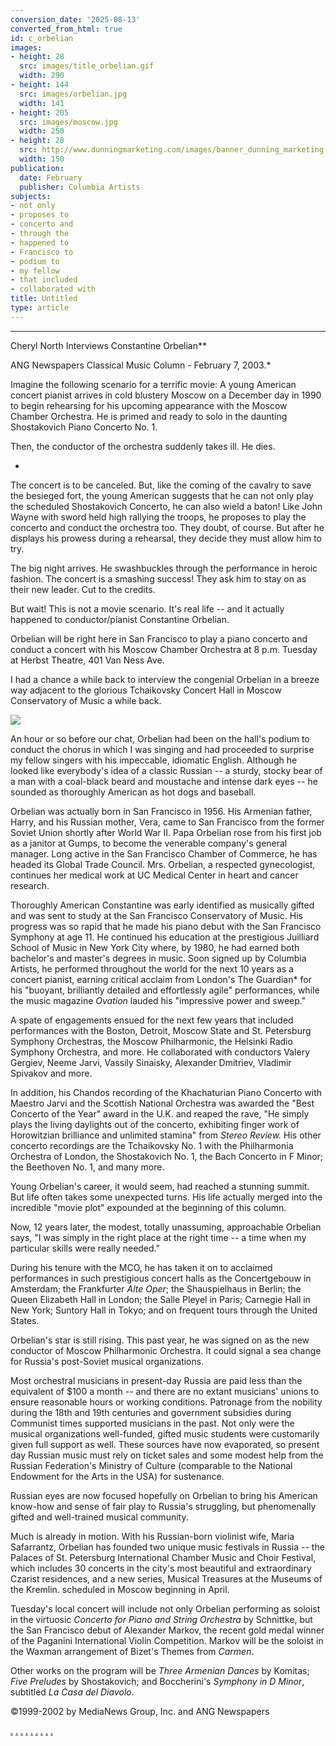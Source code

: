 ```yaml
---
conversion_date: '2025-08-13'
converted_from_html: true
id: c_orbelian
images:
- height: 28
  src: images/title_orbelian.gif
  width: 290
- height: 144
  src: images/orbelian.jpg
  width: 141
- height: 205
  src: images/moscow.jpg
  width: 250
- height: 28
  src: http://www.dunningmarketing.com/images/banner_dunning_marketing.gif
  width: 150
publication:
  date: February
  publisher: Columbia Artists
subjects:
- not only
- proposes to
- concerto and
- through the
- happened to
- Francisco to
- podium to
- my fellow
- that included
- collaborated with
title: Untitled
type: article
---
```


***

Cheryl North Interviews Constantine Orbelian**

ANG Newspapers Classical Music Column - February 7, 2003.*

Imagine the following scenario for a terrific movie: A young American concert pianist arrives in cold blustery Moscow on a December day in 1990 to begin rehearsing for his upcoming appearance with the Moscow Chamber Orchestra. He is primed and ready to solo in the daunting Shostakovich Piano Concerto No. 1.

Then, the conductor of the orchestra suddenly takes ill. He dies.

*

The concert is to be canceled. But, like the coming of the cavalry to save the besieged fort, the young American suggests that he can not only play the scheduled Shostakovich Concerto, he can also wield a baton! Like John Wayne with sword held high rallying the troops, he proposes to play the concerto and conduct the orchestra too. They doubt, of course. But after he displays his prowess during a rehearsal, they decide they must allow him to try.

The big night arrives. He swashbuckles through the performance in heroic fashion. The concert is a smashing success! They ask him to stay on as their new leader. Cut to the credits.

But wait! This is not a movie scenario. It's real life -- and it actually happened to conductor/pianist Constantine Orbelian.

Orbelian will be right here in San Francisco to play a piano concerto and conduct a concert with his Moscow Chamber Orchestra at 8 p.m. Tuesday at Herbst Theatre, 401 Van Ness Ave.

I had a chance a while back to interview the congenial Orbelian in a breeze way adjacent to the glorious Tchaikovsky Concert Hall in Moscow Conservatory of Music a while back.

![](images/moscow.jpg)

An hour or so before our chat, Orbelian had been on the hall's podium to conduct the chorus in which I was singing and had proceeded to surprise my fellow singers with his impeccable, idiomatic English. Although he looked like everybody's idea of a classic Russian -- a sturdy, stocky bear of a man with a coal-black beard and moustache and intense dark eyes -- he sounded as thoroughly American as hot dogs and baseball.

Orbelian was actually born in San Francisco in 1956. His Armenian father, Harry, and his Russian mother, Vera, came to San Francisco from the former Soviet Union shortly after World War II. Papa Orbelian rose from his first job as a janitor at Gumps, to become the venerable company's general manager. Long active in the San Francisco Chamber of Commerce, he has headed its Global Trade Council. Mrs. Orbelian, a respected gynecologist, continues her medical work at UC Medical Center in heart and cancer research.

Thoroughly American Constantine was early identified as musically gifted and was sent to study at the San Francisco Conservatory of Music. His progress was so rapid that he made his piano debut with the San Francisco Symphony at age 11. He continued his education at the prestigious Juilliard School of Music in New York City where, by 1980, he had earned both bachelor's and master's degrees in music.
Soon signed up by Columbia Artists, he performed throughout the world for the next 10 years as a concert pianist, earning critical acclaim from London's The Guardian* for his "buoyant, brilliantly detailed and effortlessly agile" performances, while the music magazine *Ovation* lauded his "impressive power and sweep."

A spate of engagements ensued for the next few years that included performances with the Boston, Detroit, Moscow State and St. Petersburg Symphony Orchestras, the Moscow Philharmonic, the Helsinki Radio Symphony Orchestra, and more. He collaborated with conductors Valery Gergiev, Neeme Jarvi, Vassily Sinaisky, Alexander Dmitriev, Vladimir Spivakov and more.

In addition, his Chandos recording of the Khachaturian Piano Concerto with Maestro Jarvi and the Scottish National Orchestra was awarded the "Best Concerto of the Year" award in the U.K. and reaped the rave, "He simply plays the living daylights out of the concerto, exhibiting finger work of Horowitzian brilliance and unlimited stamina" from *Stereo Review.* His other concerto recordings are the Tchaikovsky No. 1 with the Philharmonia Orchestra of London, the Shostakovich No. 1, the Bach Concerto in F Minor; the Beethoven No. 1, and many more.

Young Orbelian's career, it would seem, had reached a stunning summit. But life often takes some unexpected turns. His life actually merged into the incredible "movie plot" expounded at the beginning of this column.

Now, 12 years later, the modest, totally unassuming, approachable Orbelian says, "I was simply in the right place at the right time -- a time when my particular skills were really needed."

During his tenure with the MCO, he has taken it on to acclaimed performances in such prestigious concert halls as the Concertgebouw in Amsterdam; the Frankfurter *Alte Oper*; the Shauspielhaus in Berlin; the Queen Elizabeth Hall in London; the Salle Pleyel in Paris; Carnegie Hall in New York; Suntory Hall in Tokyo; and on frequent tours through the United States.

Orbelian's star is still rising. This past year, he was signed on as the new conductor of Moscow Philharmonic Orchestra. It could signal a sea change for Russia's post-Soviet musical organizations.

Most orchestral musicians in present-day Russia are paid less than the equivalent of $100 a month -- and there are no extant musicians' unions to ensure reasonable hours or working conditions. Patronage from the nobility during the 18th and 19th centuries and government subsidies during Communist times supported musicians in the past. Not only were the musical organizations well-funded, gifted music students were customarily given full support as well. These sources have now evaporated, so present day Russian music must rely on ticket sales and some modest help from the Russian Federation's Ministry of Culture (comparable to the National Endowment for the Arts in the USA) for sustenance.

Russian eyes are now focused hopefully on Orbelian to bring his American know-how and sense of fair play to Russia's struggling, but phenomenally gifted and well-trained musical community.

Much is already in motion. With his Russian-born violinist wife, Maria Safarrantz, Orbelian has founded two unique music festivals in Russia -- the Palaces of St. Petersburg International Chamber Music and Choir Festival, which includes 30 concerts in the city's most beautiful and extraordinary Czarist residences, and a new series, Musical Treasures at the Museums of the Kremlin. scheduled in Moscow beginning in April.

Tuesday's local concert will include not only Orbelian performing as soloist in the virtuosic *Concerto for Piano and String Orchestra* by Schnittke, but the San Francisco debut of Alexander Markov, the recent gold medal winner of the Paganini International Violin Competition. Markov will be the soloist in the Waxman arrangement of Bizet's Themes from *Carmen*.

Other works on the program will be *Three Armenian Dances* by Komitas; *Five Preludes* by Shostakovich; and Boccherini's *Symphony in D Minor*, subtitled *La Casa del Diavolo*.

©1999-2002 by MediaNews Group, Inc. and ANG Newspapers

[.](http://www.dunningmarketing.com)
[.](http://www.witnessamerica.com)
[.](http://www.witnessamerica.com/camcorders)
[.](http://www.ksql.com)
[.](http://www.ascendaviation.com)
[.](http://www.echovalleysupply.com)
[.](http://www.northworks.net)
[.](http://www.attainia.com)
[.](http://www.briandunning.com)